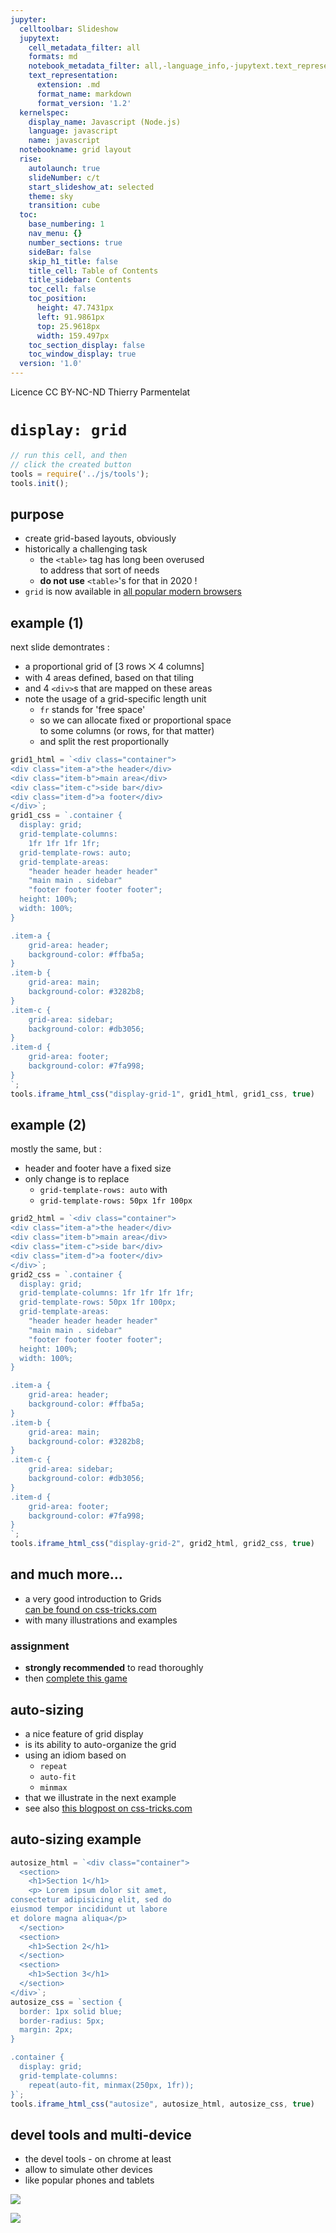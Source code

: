 ```yaml
---
jupyter:
  celltoolbar: Slideshow
  jupytext:
    cell_metadata_filter: all
    formats: md
    notebook_metadata_filter: all,-language_info,-jupytext.text_representation.jupytext_version
    text_representation:
      extension: .md
      format_name: markdown
      format_version: '1.2'
  kernelspec:
    display_name: Javascript (Node.js)
    language: javascript
    name: javascript
  notebookname: grid layout
  rise:
    autolaunch: true
    slideNumber: c/t
    start_slideshow_at: selected
    theme: sky
    transition: cube
  toc:
    base_numbering: 1
    nav_menu: {}
    number_sections: true
    sideBar: false
    skip_h1_title: false
    title_cell: Table of Contents
    title_sidebar: Contents
    toc_cell: false
    toc_position:
      height: 47.7431px
      left: 91.9861px
      top: 25.9618px
      width: 159.497px
    toc_section_display: false
    toc_window_display: true
  version: '1.0'
---
```


<div class="licence">
<span>Licence CC BY-NC-ND</span>
<span>Thierry Parmentelat</span>
</div>

<!-- #region slideshow={"slide_type": ""} -->
# `display: grid`
<!-- #endregion -->

```javascript
// run this cell, and then 
// click the created button
tools = require('../js/tools');
tools.init();
```

<!-- #region slideshow={"slide_type": "slide"} -->
## purpose
<!-- #endregion -->

* create grid-based layouts, obviously
* historically a challenging task
  * the `<table>` tag has long been overused  
    to address that sort of needs
  * **do not use** `<table>`'s for that in 2020 !
* `grid` is now available in [all popular modern browsers](https://caniuse.com/#feat=css-grid)

<!-- #region slideshow={"slide_type": "slide"} -->
## example (1)
<!-- #endregion -->

next slide demontrates :
* a proportional grid of [3 rows ⨉ 4 columns]
* with 4 areas defined, based on that tiling
* and 4 `<div>`s that are mapped on these areas
* note the usage of a grid-specific length unit
  * `fr` stands for 'free space'
  * so we can allocate fixed or proportional space  
    to some columns (or rows, for that matter)
  * and split the rest proportionally

```javascript hide_input=true slideshow={"slide_type": "slide"}
grid1_html = `<div class="container">
<div class="item-a">the header</div>
<div class="item-b">main area</div>
<div class="item-c">side bar</div>
<div class="item-d">a footer</div>
</div>`;
grid1_css = `.container {
  display: grid;
  grid-template-columns: 
    1fr 1fr 1fr 1fr;
  grid-template-rows: auto;
  grid-template-areas: 
    "header header header header"
    "main main . sidebar"
    "footer footer footer footer";
  height: 100%;
  width: 100%;
}

.item-a {
    grid-area: header;
    background-color: #ffba5a;
}
.item-b {
    grid-area: main;
    background-color: #3282b8;
}
.item-c {
    grid-area: sidebar;
    background-color: #db3056;
}
.item-d {
    grid-area: footer;
    background-color: #7fa998;
}
`;
tools.iframe_html_css("display-grid-1", grid1_html, grid1_css, true)
```

<!-- #region slideshow={"slide_type": "slide"} -->
## example (2)
<!-- #endregion -->

<!-- #region hide_input=true -->
mostly the same, but :
* header and footer have a fixed size
* only change is to replace
  * `grid-template-rows: auto` with
  * `grid-template-rows: 50px 1fr 100px`
  
<!-- #endregion -->

```javascript hide_input=true slideshow={"slide_type": "slide"}
grid2_html = `<div class="container">
<div class="item-a">the header</div>
<div class="item-b">main area</div>
<div class="item-c">side bar</div>
<div class="item-d">a footer</div>
</div>`;
grid2_css = `.container {
  display: grid;
  grid-template-columns: 1fr 1fr 1fr 1fr;
  grid-template-rows: 50px 1fr 100px;
  grid-template-areas: 
    "header header header header"
    "main main . sidebar"
    "footer footer footer footer";
  height: 100%;
  width: 100%;
}

.item-a {
    grid-area: header;
    background-color: #ffba5a;
}
.item-b {
    grid-area: main;
    background-color: #3282b8;
}
.item-c {
    grid-area: sidebar;
    background-color: #db3056;
}
.item-d {
    grid-area: footer;
    background-color: #7fa998;
}
`;
tools.iframe_html_css("display-grid-2", grid2_html, grid2_css, true)
```

<!-- #region slideshow={"slide_type": "slide"} -->
## and much more…
<!-- #endregion -->

* a very good introduction to Grids  
  [can be found on css-tricks.com](https://css-tricks.com/snippets/css/complete-guide-grid/)
* with many illustrations and examples


### assignment


* **strongly recommended** to read thoroughly
* then [complete this game ](https://cssgridgarden.com/)

<!-- #region slideshow={"slide_type": "slide"} -->
## auto-sizing
<!-- #endregion -->

* a nice feature of grid display
* is its ability to auto-organize the grid
* using an idiom based on
  * `repeat`
  * `auto-fit` 
  * `minmax`
* that we illustrate in the next example  
* see also [this blogpost on css-tricks.com](https://css-tricks.com/auto-sizing-columns-css-grid-auto-fill-vs-auto-fit/)

<!-- #region slideshow={"slide_type": "slide"} -->
## auto-sizing example
<!-- #endregion -->

```javascript hide_input=true
autosize_html = `<div class="container">
  <section> 
    <h1>Section 1</h1>
    <p> Lorem ipsum dolor sit amet, 
consectetur adipisicing elit, sed do
eiusmod tempor incididunt ut labore
et dolore magna aliqua</p> 
  </section>
  <section>
    <h1>Section 2</h1>
  </section>
  <section>
    <h1>Section 3</h1>
  </section>
</div>`;
autosize_css = `section {
  border: 1px solid blue;
  border-radius: 5px;
  margin: 2px;
}

.container {
  display: grid;
  grid-template-columns: 
    repeat(auto-fit, minmax(250px, 1fr));
}`;
tools.iframe_html_css("autosize", autosize_html, autosize_css, true)
```

<!-- #region slideshow={"slide_type": "slide"} -->
## devel tools and multi-device
<!-- #endregion -->

* the devel tools - on chrome at least 
* allow to simulate other devices
* like popular phones and tablets  

<!-- #region slideshow={"slide_type": "slide"} -->
![](../media/devel-tools-devices.png)
<!-- #endregion -->

<!-- #region slideshow={"slide_type": "slide"} -->
![](../media/devel-tools-phone.png)
<!-- #endregion -->
